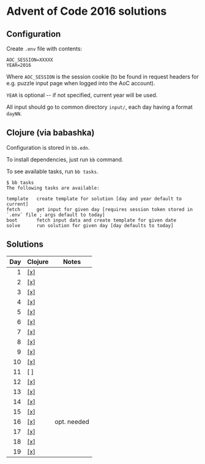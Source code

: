 # Advent of Code 2016 solutions

## Configuration

Create `.env` file with contents:

```
AOC_SESSION=XXXXX
YEAR=2016
```

Where `AOC_SESSION` is the session cookie (to be found in request
headers for e.g. puzzle input page when logged into the AoC account).

`YEAR` is optional -- if not specified, current year will be used.

All input should go to common directory `input/`, each day having a format `dayNN`.

## Clojure (via babashka)

Configuration is stored in `bb.edn`.

To install dependencies, just run `bb` command.

To see available tasks, run `bb tasks`.

```
$ bb tasks
The following tasks are available:

template   create template for solution [day and year default to current]
fetch      get input for given day [requires session token stored in `.env` file ; args default to today]
boot       fetch input data and create template for given date
solve      run solution for given day [day defaults to today]
```

## Solutions

Day | Clojure                  | Notes 
---:|--------------------------|-------------
 1  | [[x]](Clojure/day01.clj) | 
 2  | [[x]](Clojure/day02.clj) |
 3  | [[x]](Clojure/day03.clj) | 
 4  | [[x]](Clojure/day04.clj) | 
 5  | [[x]](Clojure/day05.clj) | 
 6  | [[x]](Clojure/day06.clj) | 
 7  | [[x]](Clojure/day07.clj) | 
 8  | [[x]](Clojure/day08.clj) | 
 9  | [[x]](Clojure/day09.clj) |
10  | [[x]](Clojure/day10.clj) |
11  | [ ]                      |
12  | [[x]](Clojure/day12.clj) |
13  | [[x]](Clojure/day13.clj) |
14  | [[x]](Clojure/day14.clj) |
15  | [[x]](Clojure/day15.clj) |
16  | [[x]](Clojure/day16.clj) | opt. needed
17  | [[x]](Clojure/day17.clj) |
18  | [[x]](Clojure/day18.clj) |
19  | [[x]](Clojure/day19.clj) |
